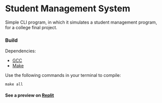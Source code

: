 # Student Management System
Simple CLI program, in which it simulates a student management program, for a college final project.

### Build
Dependencies:
  - [GCC](https://gcc.gnu.org/)
  - [Make](https://www.gnu.org/software/make/)

Use the following commands in your terminal to compile:
```
make all
```

#### See a preview on [Replit](https://replit.com/@jusqua/student-management-system)

